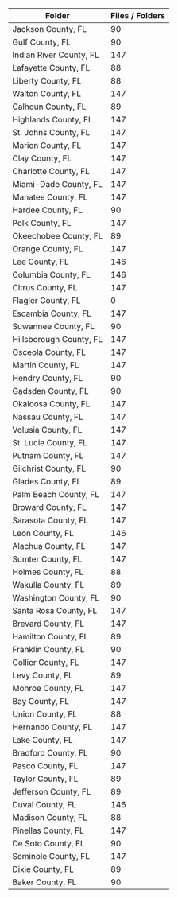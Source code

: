 | Folder                  |   Files / Folders |
|-------------------------|-------------------|
| Jackson County, FL      |                90 |
| Gulf County, FL         |                90 |
| Indian River County, FL |               147 |
| Lafayette County, FL    |                88 |
| Liberty County, FL      |                88 |
| Walton County, FL       |               147 |
| Calhoun County, FL      |                89 |
| Highlands County, FL    |               147 |
| St. Johns County, FL    |               147 |
| Marion County, FL       |               147 |
| Clay County, FL         |               147 |
| Charlotte County, FL    |               147 |
| Miami-Dade County, FL   |               147 |
| Manatee County, FL      |               147 |
| Hardee County, FL       |                90 |
| Polk County, FL         |               147 |
| Okeechobee County, FL   |                89 |
| Orange County, FL       |               147 |
| Lee County, FL          |               146 |
| Columbia County, FL     |               146 |
| Citrus County, FL       |               147 |
| Flagler County, FL      |                 0 |
| Escambia County, FL     |               147 |
| Suwannee County, FL     |                90 |
| Hillsborough County, FL |               147 |
| Osceola County, FL      |               147 |
| Martin County, FL       |               147 |
| Hendry County, FL       |                90 |
| Gadsden County, FL      |                90 |
| Okaloosa County, FL     |               147 |
| Nassau County, FL       |               147 |
| Volusia County, FL      |               147 |
| St. Lucie County, FL    |               147 |
| Putnam County, FL       |               147 |
| Gilchrist County, FL    |                90 |
| Glades County, FL       |                89 |
| Palm Beach County, FL   |               147 |
| Broward County, FL      |               147 |
| Sarasota County, FL     |               147 |
| Leon County, FL         |               146 |
| Alachua County, FL      |               147 |
| Sumter County, FL       |               147 |
| Holmes County, FL       |                88 |
| Wakulla County, FL      |                89 |
| Washington County, FL   |                90 |
| Santa Rosa County, FL   |               147 |
| Brevard County, FL      |               147 |
| Hamilton County, FL     |                89 |
| Franklin County, FL     |                90 |
| Collier County, FL      |               147 |
| Levy County, FL         |                89 |
| Monroe County, FL       |               147 |
| Bay County, FL          |               147 |
| Union County, FL        |                88 |
| Hernando County, FL     |               147 |
| Lake County, FL         |               147 |
| Bradford County, FL     |                90 |
| Pasco County, FL        |               147 |
| Taylor County, FL       |                89 |
| Jefferson County, FL    |                89 |
| Duval County, FL        |               146 |
| Madison County, FL      |                88 |
| Pinellas County, FL     |               147 |
| De Soto County, FL      |                90 |
| Seminole County, FL     |               147 |
| Dixie County, FL        |                89 |
| Baker County, FL        |                90 |